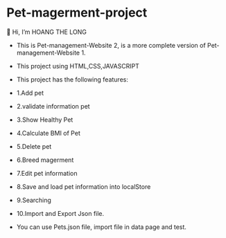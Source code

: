 # Pet-magerment-project

👋 Hi, I’m HOANG THE LONG

- This is Pet-management-Website 2, is a more complete version of Pet-management-Website 1.
- This project using HTML,CSS,JAVASCRIPT
- This project has the following features:

- 1.Add pet
- 2.validate information pet
- 3.Show Healthy Pet
- 4.Calculate BMI of Pet
- 5.Delete pet
- 6.Breed magerment
- 7.Edit pet information
- 8.Save and load pet information into localStore
- 9.Searching
- 10.Import and Export Json file.

- You can use Pets.json file, import file in data page and test.
